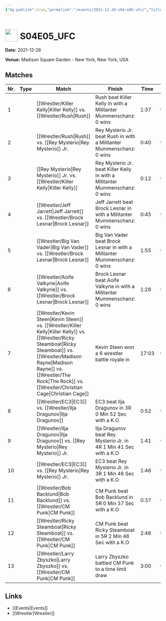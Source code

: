 ```yaml
---
{"dg-publish":true,"permalink":"/events/2021-12-28-s04-e05-ufc/","title":"S04E05_UFC","noteIcon":""}
---
```



# <img src="https://github.com/CptSpaulding1980/choke-slam-wrestling/releases/download/images/ChokeSlam.png" width="40" style="vertical-align:bottom; margin-right:8px;">**S04E05_UFC**

**Date:** 2021-12-28

**Venue:** Madison Square Garden - New York, New York, USA

## Matches

| Nr. | Type | Match | Finish | Time | Rating | Score |
|-----|------|-------|--------|------|--------|-------|
| 1 |  | [[Wrestler/Killer Kelly\|Killer Kelly]] vs. [[Wrestler/Rush\|Rush]] | Rush beat Killer Kelly in  with a Militanter Mummenschanz: 0 wins | 1:37 | ★★★★ | 86 |
| 2 |  | [[Wrestler/Rush\|Rush]] vs. [[Rey Mysterio\|Rey Mysterio]] Jr. | Rey Mysterio Jr. beat Rush in  with a Militanter Mummenschanz: 0 wins | 0:40 | ★★★1/4 | 73 |
| 3 |  | [[Rey Mysterio\|Rey Mysterio]] Jr. vs. [[Wrestler/Killer Kelly\|Killer Kelly]] | Rey Mysterio Jr. beat Killer Kelly in  with a Militanter Mummenschanz: 0 wins | 0:12 | ★★★3/4 | 82 |
| 4 |  | [[Wrestler/Jeff Jarrett\|Jeff Jarrett]] vs. [[Wrestler/Brock Lesnar\|Brock Lesnar]] | Jeff Jarrett beat Brock Lesnar in  with a Militanter Mummenschanz: 0 wins | 0:45 | ★★★1/2 | 79 |
| 5 |  | [[Wrestler/Big Van Vader\|Big Van Vader]] vs. [[Wrestler/Brock Lesnar\|Brock Lesnar]] | Big Van Vader beat Brock Lesnar in  with a Militanter Mummenschanz: 0 wins | 1:55 | ★★★1/2 | 79 |
| 6 |  | [[Wrestler/Aoife Valkyrie\|Aoife Valkyrie]] vs. [[Wrestler/Brock Lesnar\|Brock Lesnar]] | Brock Lesnar beat Aoife Valkyrie in  with a Militanter Mummenschanz: 0 wins | 1:28 | ★★★1/2 | 78 |
| 7 |  | [[Wrestler/Kevin Steen\|Kevin Steen]] vs. [[Wrestler/Killer Kelly\|Killer Kelly]] vs. [[Wrestler/Ricky Steamboat\|Ricky Steamboat]] vs. [[Wrestler/Madison Rayne\|Madison Rayne]] vs. [[Wrestler/The Rock\|The Rock]] vs. [[Wrestler/Christian Cage\|Christian Cage]] | Kevin Steen won a 6 wrestler battle royale in | 17:03 | ★★★3/4 | 80 |
| 8 |  | [[Wrestler/EC3\|EC3]] vs. [[Wrestler/Ilja Dragunov\|Ilja Dragunov]] | EC3 beat Ilja Dragunov in 3R 0 Min 52 Sec with a K.O | 0:52 | ★★★1/2 | 78 |
| 9 |  | [[Wrestler/Ilja Dragunov\|Ilja Dragunov]] vs. [[Rey Mysterio\|Rey Mysterio]] Jr. | Ilja Dragunov beat Rey Mysterio Jr. in 4R 1 Min 41 Sec with a K.O | 1:41 | ★★★★1/4 | 89 |
| 10 |  | [[Wrestler/EC3\|EC3]] vs. [[Rey Mysterio\|Rey Mysterio]] Jr. | EC3 beat Rey Mysterio Jr. in 3R 1 Min 46 Sec with a K.O | 1:46 | ★★★★ | 84 |
| 11 |  | [[Wrestler/Bob Backlund\|Bob Backlund]] vs. [[Wrestler/CM Punk\|CM Punk]]  | CM Punk  beat Bob Backlund in 5R 0 Min 37 Sec with a K.O | 0:37 | ★★★★1/2 | 92 |
| 12 |  | [[Wrestler/Ricky Steamboat\|Ricky Steamboat]] vs. [[Wrestler/CM Punk\|CM Punk]]  | CM Punk  beat Ricky Steamboat in 5R 2 Min 46 Sec with a K.O | 2:46 | ★★★★3/4 | 98 |
| 13 |  | [[Wrestler/Larry Zbyszko\|Larry Zbyszko]] vs. [[Wrestler/CM Punk\|CM Punk]]  | Larry Zbyszko battled CM Punk  to a  time limit draw | 3:00 | ★★★★1/4 | 88 |

## Links
- [[Events\|Events]]
- [[Wrestler\|Wrestler]]
